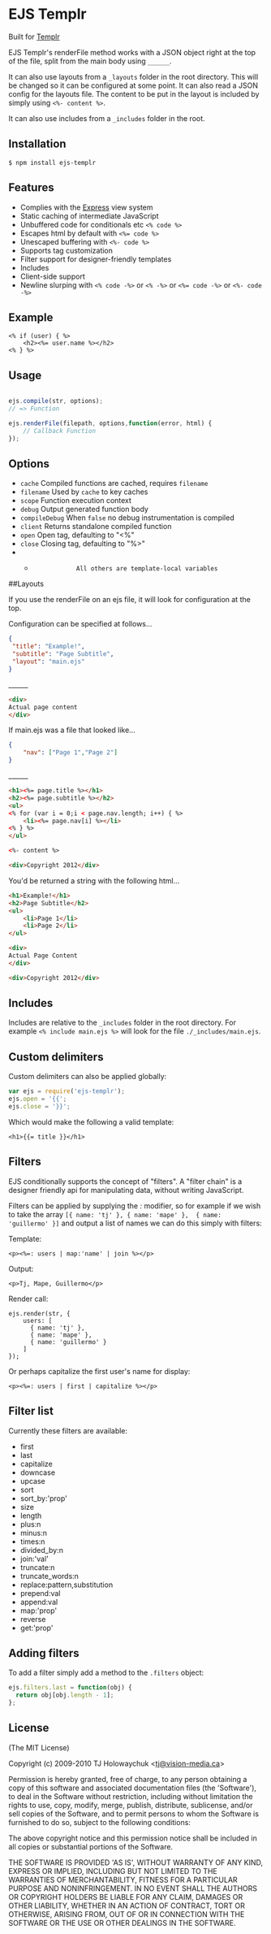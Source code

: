 # EJS Templr

Built for [Templr](https://github.com/simontabor/templr)

EJS Templr's renderFile method works with a JSON object right at the top of the file, split from the main body using `______`.

It can also use layouts from a `_layouts` folder in the root directory. This will be changed so it can be configured at some point. It can also read a JSON config for the layouts file. The content to be put in the layout is included by simply using `<%- content %>`.

It can also use includes from a `_includes` folder in the root.

## Installation

    $ npm install ejs-templr

## Features

  * Complies with the [Express](http://expressjs.com) view system
  * Static caching of intermediate JavaScript
  * Unbuffered code for conditionals etc `<% code %>`
  * Escapes html by default with `<%= code %>`
  * Unescaped buffering with `<%- code %>`
  * Supports tag customization
  * Filter support for designer-friendly templates
  * Includes
  * Client-side support
  * Newline slurping with `<% code -%>` or `<% -%>` or `<%= code -%>` or `<%- code -%>`

## Example

    <% if (user) { %>
	    <h2><%= user.name %></h2>
    <% } %>

## Usage

```javascript

ejs.compile(str, options);
// => Function

ejs.renderFile(filepath, options,function(error, html) {
	// Callback Function
});
```

## Options

  - `cache`           Compiled functions are cached, requires `filename`
  - `filename`        Used by `cache` to key caches
  - `scope`           Function execution context
  - `debug`           Output generated function body
  - `compileDebug`    When `false` no debug instrumentation is compiled
  - `client`          Returns standalone compiled function
  - `open`            Open tag, defaulting to "<%"
  - `close`           Closing tag, defaulting to "%>"
  - *                 All others are template-local variables

##Layouts

If you use the renderFile on an ejs file, it will look for configuration at the top.

Configuration can be specified at follows…

```json
{
 "title": "Example!",
 "subtitle": "Page Subtitle",
 "layout": "main.ejs"
}
```
\______
```html 
<div>
Actual page content
</div>
```

If main.ejs was a file that looked like…
```json
{
	"nav": ["Page 1","Page 2"]
}
```
\______
```html
<h1><%= page.title %></h1>
<h2><%= page.subtitle %></h2>
<ul>
<% for (var i = 0;i < page.nav.length; i++) { %>
	<li><%= page.nav[i] %></li>
<% } %>
</ul>

<%- content %>

<div>Copyright 2012</div>
```

You'd be returned a string with the following html…
```html
<h1>Example!</h1>
<h2>Page Subtitle</h2>
<ul>
	<li>Page 1</li>
	<li>Page 2</li>
</ul>

<div>
Actual Page Content
</div>

<div>Copyright 2012</div>
```


## Includes

 Includes are relative to the `_includes` folder in the root directory. For example `<% include main.ejs %>` will look for the file `./_includes/main.ejs`.
 
 
## Custom delimiters

Custom delimiters can also be applied globally:

```javascript
var ejs = require('ejs-templr');
ejs.open = '{{';
ejs.close = '}}';
```

Which would make the following a valid template:

    <h1>{{= title }}</h1>

## Filters

EJS conditionally supports the concept of "filters". A "filter chain"
is a designer friendly api for manipulating data, without writing JavaScript.

Filters can be applied by supplying the _:_ modifier, so for example if we wish to take the array `[{ name: 'tj' }, { name: 'mape' },  { name: 'guillermo' }]` and output a list of names we can do this simply with filters:

Template:

    <p><%=: users | map:'name' | join %></p>

Output:

    <p>Tj, Mape, Guillermo</p>

Render call:

    ejs.render(str, {
        users: [
          { name: 'tj' },
          { name: 'mape' },
          { name: 'guillermo' }
        ]
    });

Or perhaps capitalize the first user's name for display:

    <p><%=: users | first | capitalize %></p>

## Filter list

Currently these filters are available:

  - first
  - last
  - capitalize
  - downcase
  - upcase
  - sort
  - sort_by:'prop'
  - size
  - length
  - plus:n
  - minus:n
  - times:n
  - divided_by:n
  - join:'val'
  - truncate:n
  - truncate_words:n
  - replace:pattern,substitution
  - prepend:val
  - append:val
  - map:'prop'
  - reverse
  - get:'prop'

## Adding filters

 To add a filter simply add a method to the `.filters` object:
 
```js
ejs.filters.last = function(obj) {
  return obj[obj.length - 1];
};
```

## License 

(The MIT License)

Copyright (c) 2009-2010 TJ Holowaychuk &lt;tj@vision-media.ca&gt;

Permission is hereby granted, free of charge, to any person obtaining
a copy of this software and associated documentation files (the
'Software'), to deal in the Software without restriction, including
without limitation the rights to use, copy, modify, merge, publish,
distribute, sublicense, and/or sell copies of the Software, and to
permit persons to whom the Software is furnished to do so, subject to
the following conditions:

The above copyright notice and this permission notice shall be
included in all copies or substantial portions of the Software.

THE SOFTWARE IS PROVIDED 'AS IS', WITHOUT WARRANTY OF ANY KIND,
EXPRESS OR IMPLIED, INCLUDING BUT NOT LIMITED TO THE WARRANTIES OF
MERCHANTABILITY, FITNESS FOR A PARTICULAR PURPOSE AND NONINFRINGEMENT.
IN NO EVENT SHALL THE AUTHORS OR COPYRIGHT HOLDERS BE LIABLE FOR ANY
CLAIM, DAMAGES OR OTHER LIABILITY, WHETHER IN AN ACTION OF CONTRACT,
TORT OR OTHERWISE, ARISING FROM, OUT OF OR IN CONNECTION WITH THE
SOFTWARE OR THE USE OR OTHER DEALINGS IN THE SOFTWARE.
